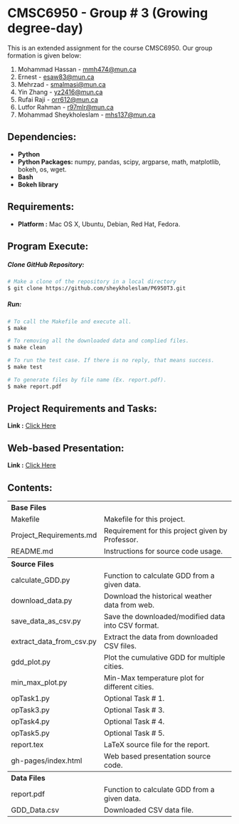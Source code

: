 CMSC6950 - Group # 3 (Growing degree-day)
=========================================
This is an extended assignment for the course CMSC6950. Our group formation is given below:

1. Mohammad Hassan - mmh474@mun.ca
2. Ernest - esaw83@mun.ca
3. Mehrzad - smalmasi@mun.ca
4. Yin Zhang - yz2416@mun.ca
5. Rufai Raji - orr612@mun.ca
6. Lutfor Rahman - r97mlr@mun.ca
7. Mohammad Sheykholeslam - mhs137@mun.ca

Dependencies:
-------------
- <b>Python</b>
- <b>Python Packages:</b> numpy, pandas, scipy, argparse, math, matplotlib, bokeh, os, wget. 
- <b>Bash</b>
- <b>Bokeh library</b>

Requirements:
-------------
- <b>Platform :</b> Mac OS X, Ubuntu, Debian, Red Hat, Fedora.

Program Execute:
----------------

##### Clone GitHub Repository:

```bash
# Make a clone of the repository in a local directory
$ git clone https://github.com/sheykholeslam/P6950T3.git
```

##### Run:

```bash
# To call the Makefile and execute all.
$ make

# To removing all the downloaded data and complied files.
$ make clean

# To run the test case. If there is no reply, that means success.  
$ make test

# To generate files by file name (Ex. report.pdf). 
$ make report.pdf
```

Project Requirements and Tasks:
----------------
<b>Link :</b> [Click Here](https://github.com/sheykholeslam/P6950T3/blob/master/Project_Requirements.md)

Web-based Presentation:
----------------
<b>Link :</b> [Click Here](https://sheykholeslam.github.io/P6950T3/)


Contents:
----------
 
<table>
<th colspan="2" align=left>Base Files</th>
<tr><td>Makefile</td><td>Makefile for this project.</td></tr>
<tr><td>Project_Requirements.md</td><td>Requirement for this project given by Professor.</td></tr>
<tr><td>README.md</td><td>Instructions for source code usage.</td></tr>
<th colspan="2" align=left>Source Files</th>
<tr><td>calculate_GDD.py</td><td>Function to calculate GDD from a given data.</td></tr>
<tr><td>download_data.py</td><td>Download the historical weather data from web.</td></tr>
<tr><td>save_data_as_csv.py</td><td>Save the downloaded/modified data into CSV format.</td></tr>
<tr><td>extract_data_from_csv.py</td><td>Extract the data from downloaded CSV files.</td></tr>
<tr><td>gdd_plot.py</td><td>Plot the cumulative GDD for multiple cities.</td></tr>
<tr><td>min_max_plot.py</td><td>Min-Max temperature plot for different cities.</td></tr>
<tr><td>opTask1.py</td><td>Optional Task # 1.</td></tr>
<tr><td>opTask3.py</td><td>Optional Task # 3.</td></tr>
<tr><td>opTask4.py</td><td>Optional Task # 4.</td></tr>
<tr><td>opTask5.py</td><td>Optional Task # 5.</td></tr>
<tr><td>report.tex</td><td>LaTeX source file for the report.</td></tr>
<tr><td>gh-pages/index.html</td><td>Web based presentation source code.</td></tr>
<th colspan="2" align=left>Data Files</th>
<tr><td>report.pdf</td><td>Function to calculate GDD from a given data.</td></tr>
<tr><td>GDD_Data.csv</td><td>Downloaded CSV data file.</td></tr>
</table> 
